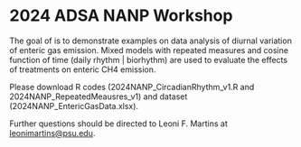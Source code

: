 # 2024 ADSA NANP Workshop

The goal of is to demonstrate examples on data analysis of diurnal variation of enteric gas emission. Mixed models with repeated measures and cosine function of time (daily rhythm | biorhythm) are used to evaluate the effects of treatments on enteric CH4 emission.

Please download R codes (2024NANP_CircadianRhythm_v1.R and 2024NANP_RepeatedMeausres_v1) and dataset (2024NANP_EntericGasData.xlsx).

Further questions should be directed to Leoni F. Martins at leonimartins@psu.edu.
